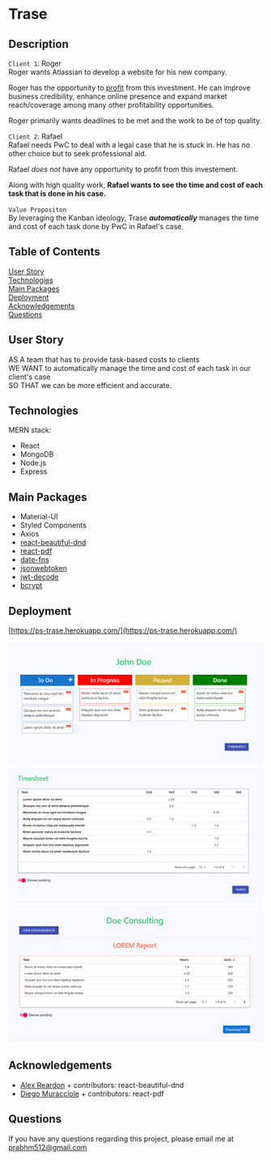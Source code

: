 # Trase

## Description 

`Client 1`: Roger <br>
Roger wants Atlassian to develop a website for his new company.

Roger has the opportunity to <u>profit</u> from this investment. He can improve business credibility, enhance online presence and expand market reach/coverage among many other profitability opportunities.

Roger primarily wants deadlines to be met and the work to be of top quality. 

`Client 2`: Rafael <br>
Rafael needs PwC to deal with a legal case that he is stuck in. He has no other choice but to seek professional aid. 

Rafael <i>does not</i> have any opportunity to profit from this investement. 

Along with high quality work, <b>Rafael wants to see the time and cost of each task that is done in his case.</b>

`Value Propositon` <br>
By leveraging the Kanban ideology, Trase <b><i>automatically</i></b> manages the time and cost of each task done by PwC in Rafael's case.

## Table of Contents 

[User Story](#user%20story)<br>
[Technologies](#technologies)<br>
[Main Packages](#main%20packages)<br>
[Deployment](#deployment)<br>
[Acknowledgements](#acknowledgements)<br>
[Questions](#questions)

## User Story

AS A team that has to provide task-based costs to clients <br>
WE WANT to automatically manage the time and cost of each task in our client's case<br>
SO THAT we can be more efficient and accurate.

## Technologies 

MERN stack:
- React 
- MongoDB
- Node.js
- Express


## Main Packages

- Material-UI
- Styled Components
- Axios
- [react-beautiful-dnd](https://github.com/atlassian/react-beautiful-dnd)
- [react-pdf](https://www.npmjs.com/package/@react-pdf/renderer)
- [date-fns](https://www.npmjs.com/package/date-fns)
- [jsonwebtoken](https://www.npmjs.com/package/jsonwebtoken)
- [jwt-decode](https://www.npmjs.com/package/jwt-decode)
- [bcrypt](https://www.npmjs.com/package/bcrypt)

## Deployment

[https://ps-trase.herokuapp.com/](https://ps-trase.herokuapp.com/)

<img src="./client/src/assets/tasks.png">
<img src="./client/src/assets/timesheet.png">
<img src="./client/src/assets/engagements.png">

## Acknowledgements

- [Alex Reardon](https://twitter.com/alexandereardon) + contributors: react-beautiful-dnd
- [Diego Muracciole](https://github.com/diegomura) + contributors: react-pdf

## Questions

If you have any questions regarding this project, please email me at [prabhm512@gmail.com](prabhm512@gmail.com)